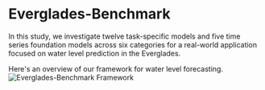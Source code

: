 # Everglades-Benchmark
In this study, we investigate twelve task-specific models and five time series foundation models across six categories for a real-world application focused on water level prediction in the Everglades.

Here's an overview of our framework for water level forecasting.
![Everglades-Benchmark Framework](figure/Picture2.png)
